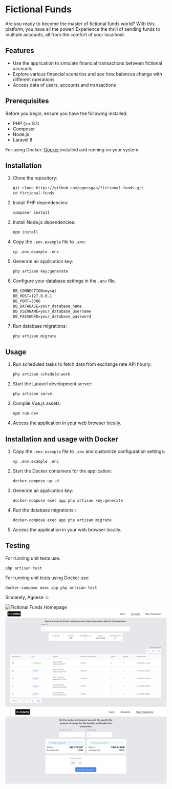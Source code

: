 # Fictional Funds

Are you ready to become the master of fictional funds world? With this platform, you have all the power! Experience the thrill of sending funds to multiple accounts, all from the comfort of your localhost.

## Features

- Use the application to simulate financial transactions between fictional accounts
- Explore various financial scenarios and see how balances change with different operations
- Access data of users, accounts and transactions

## Prerequisites

Before you begin, ensure you have the following installed:

- PHP (>= 8.1)
- Composer
- Node.js
- Laravel 8

For using Docker:
[Docker](https://www.docker.com/) installed and running on your system.

## Installation

1. Clone the repository:
   ```
   git clone https://github.com/agnesgab/fictional-funds.git
   cd fictional-funds
   ```

2. Install PHP dependencies:
   ```
   composer install
   ```

3. Install Node.js dependencies:
   ```
   npm install
   ```

4. Copy the `.env.example` file to `.env`:
   ```
   cp .env.example .env
   ```

5. Generate an application key:
   ```
   php artisan key:generate
   ```

6. Configure your database settings in the `.env` file.
   ```
   DB_CONNECTION=mysql
   DB_HOST=127.0.0.1
   DB_PORT=3306
   DB_DATABASE=your_database_name
   DB_USERNAME=your_database_username
   DB_PASSWORD=your_database_password
   ```

7. Run database migrations:
   ```
   php artisan migrate
   ```

## Usage

1. Run scheduled tasks to fetch data from exchange rate API hourly:
   ```
   php artisan schedule:work
   ```

2. Start the Laravel development server:
   ```
   php artisan serve
   ```

3. Compile Vue.js assets:
   ```
   npm run dev
   ```

4. Access the application in your web browser locally.

## Installation and usage with Docker

1. Copy the `.env.example` file to `.env` and customize configuration settings:
   ```
   cp .env.example .env
   ```

2. Start the Docker containers for the application:
   ```
   docker-compose up -d
   ```

3. Generate an application key:
   ```
   docker-compose exec app php artisan key:generate
   ```

4. Run the database migrations::
   ```
   docker-compose exec app php artisan migrate
   ```

5. Access the application in your web browser locally.

## Testing

For running unit tests use:
```
php artisan test
```

For running unit tests using Docker use:
```
docker-compose exec app php artisan test
```

Sincerely, Agnese :relaxed:

![Fictional Funds Homepage](homepage.png) 
![Fictional Funds Accounts](accounts.png)
![Fictional Funds Transaction](transaction.png)


